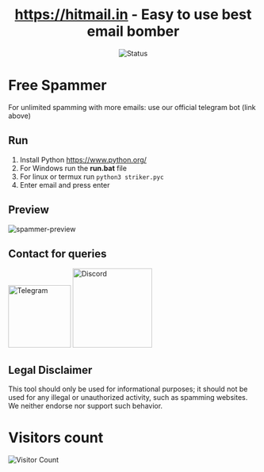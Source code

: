 <div align="center">

# https://hitmail.in - Easy to use best email bomber
![Status](https://img.shields.io/badge/status-working-lime)

</div>

# Free Spammer
For unlimited spamming with more emails: use our official telegram bot (link above)

## Run

1. Install Python https://www.python.org/
2. For Windows run the **run.bat** file
3. For linux or termux run `python3 striker.pyc`
4. Enter email and press enter

## Preview
![spammer-preview](https://i.ibb.co/7kcTDFY/preview.png)

## Contact for queries

<a href="https://t.me/eternalodball"><img src="https://static.vecteezy.com/system/resources/previews/018/930/479/original/telegram-logo-telegram-icon-transparent-free-png.png" width="126" alt="Telegram"/></a>
<a href="https://discord.com/users/1188984795426988133"><img src="https://i.ibb.co/fS6nPg6/discord-new-20218785-removebg-preview.png" width="160" alt="Discord"/></a>

## Legal Disclaimer
This tool should only be used for informational purposes; it should not be used for any illegal or unauthorized activity, such as spamming websites. We neither endorse nor support such behavior.


# Visitors count
![Visitor Count](https://profile-counter.glitch.me/zwachreck07/count.svg)

